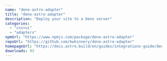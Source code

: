 ```yaml
---
name: "deno-astro-adapter"
title: "deno-astro-adapter"
description: "Deploy your site to a Deno server"
categories:
  - "css+ui"
  - "adapters"
npmUrl: "https://www.npmjs.com/package/deno-astro-adapter"
repoUrl: "https://github.com/kwhinnery/deno-astro-adapter"
homepageUrl: "https://docs.astro.build/en/guides/integrations-guide/deno/"
downloads: 93
---
```

